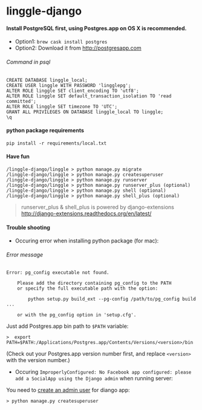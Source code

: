 # linggle-django

#### Install PostgreSQL first, using Postgres.app on OS X is recommended.
* Option1: ```brew cask install postgres```
* Option2: Download it from http://postgresapp.com

###### Command in psql
```
CREATE DATABASE linggle_local;
CREATE USER linggle WITH PASSWORD 'lingglepg';
ALTER ROLE linggle SET client_encoding TO 'utf8';
ALTER ROLE linggle SET default_transaction_isolation TO 'read committed';
ALTER ROLE linggle SET timezone TO 'UTC';
GRANT ALL PRIVILEGES ON DATABASE linggle_local TO linggle;
\q
```

#### python package requirements
```pip install -r requirements/local.txt```


#### Have fun
```
/linggle-django/linggle > python manage.py migrate
/linggle-django/linggle > python manage.py createsuperuser
/linggle-django/linggle > python manage.py runserver
/linggle-django/linggle > python manage.py runserver_plus (optional)
/linggle-django/linggle > python manage.py shell (optional)
/linggle-django/linggle > python manage.py shell_plus (optional)
```
> runserver_plus & shell_plus is powered by django-extensions http://django-extensions.readthedocs.org/en/latest/

#### Trouble shooting

- Occuring error when installing python package (for mac):

###### Error message
```
Error: pg_config executable not found.

    Please add the directory containing pg_config to the PATH
    or specify the full executable path with the option:

        python setup.py build_ext --pg-config /path/to/pg_config build ...

    or with the pg_config option in 'setup.cfg'.
```
Just add Postgres.app bin path to `$PATH` variable:

 `>  export PATH=$PATH:/Applications/Postgres.app/Contents/Versions/<version>/bin`

 (Check out your Postgres.app version number first, and replace `<version>` with the version number.)

- Occuring `ImproperlyConfigured: No Facebook app configured: please add a SocialApp using the Django admin` when running server:

You need to [create an admin user](https://djangogirlstaipei.gitbooks.io/django-girls-taipei-tutorial/content/django/admin.html) for diango app:
```
> python manage.py createsuperuser
```
